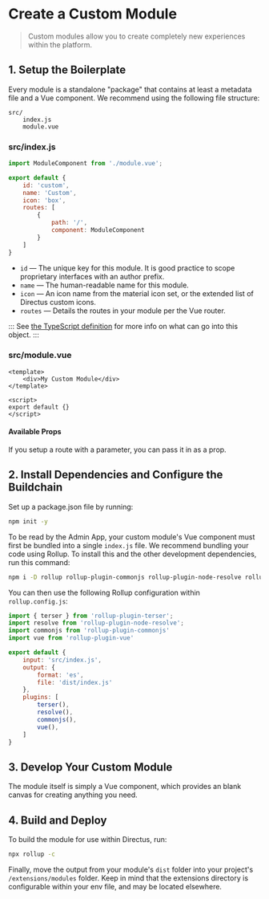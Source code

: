 # Create a Custom Module

> Custom modules allow you to create completely new experiences within the platform.

## 1. Setup the Boilerplate

Every module is a standalone "package" that contains at least a metadata file and a Vue component. We recommend using the following file structure:

```
src/
	index.js
	module.vue
```

### src/index.js

```js
import ModuleComponent from './module.vue';

export default {
    id: 'custom',
    name: 'Custom',
	icon: 'box',
	routes: [
		{
			path: '/',
			component: ModuleComponent
		}
	]
}
```

* `id` — The unique key for this module. It is good practice to scope proprietary interfaces with an author prefix.
* `name` — The human-readable name for this module.
* `icon` — An icon name from the material icon set, or the extended list of Directus custom icons.
* `routes` — Details the routes in your module per the Vue router.

:::
See [the TypeScript definition](https://github.com/directus/next/blob/20355fee5eba514dd75565f60269311187010c66/app/src/modules/types.ts#L6-L17) for more info on what can go into this object.
:::

### src/module.vue

```vue
<template>
    <div>My Custom Module</div>
</template>

<script>
export default {}
</script>
```

#### Available Props

If you setup a route with a parameter, you can pass it in as a prop.

## 2. Install Dependencies and Configure the Buildchain

Set up a package.json file by running:

```bash
npm init -y
```

To be read by the Admin App, your custom module's Vue component must first be bundled into a single `index.js` file. We recommend bundling your code using Rollup. To install this and the other development dependencies, run this command:

```bash
npm i -D rollup rollup-plugin-commonjs rollup-plugin-node-resolve rollup-plugin-terser rollup-plugin-vue@5.0.0 @vue/compiler-sfc vue-template-compiler
```

You can then use the following Rollup configuration within `rollup.config.js`:

```js
import { terser } from 'rollup-plugin-terser';
import resolve from 'rollup-plugin-node-resolve';
import commonjs from 'rollup-plugin-commonjs'
import vue from 'rollup-plugin-vue'

export default {
    input: 'src/index.js',
    output: {
        format: 'es',
        file: 'dist/index.js'
    },
    plugins: [
        terser(),
        resolve(),
        commonjs(),
        vue(),
    ]
}
```

## 3. Develop Your Custom Module

The module itself is simply a Vue component, which provides an blank canvas for creating anything you need.

## 4. Build and Deploy

To build the module for use within Directus, run:

```bash
npx rollup -c
```

Finally, move the output from your module's `dist` folder into your project's `/extensions/modules` folder. Keep in mind that the extensions directory is configurable within your env file, and may be located elsewhere.
